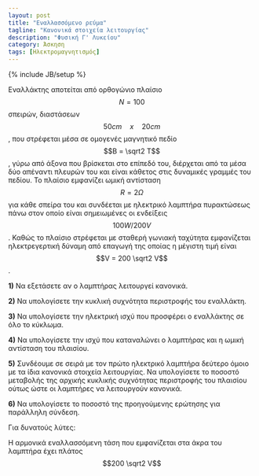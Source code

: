 ```yaml
---
layout: post
title: "Εναλλασσόμενο ρεύμα"
tagline: "Κανονικά στοιχεία λειτουργίας"
description: "Φυσική Γ' Λυκείου"
category: Άσκηση
tags: [Ηλεκτρομαγνητισμός]
---
```

{% include JB/setup %}

Εναλλάκτης αποτείται από ορθογώνιο πλαίσιο $$N = 100$$ σπειρών, 
διαστάσεων $$50cm \quad x \quad 20cm$$, που στρέφεται μέσα σε ομογενές 
μαγνητικό πεδίο $$Β = \sqrt2 Τ$$, γύρω από άξονα που βρίσκεται στο 
επίπεδό του, διέρχεται από τα μέσα δύο απέναντι πλευρών του και είναι κάθετος στις δυναμικές γραμμές του πεδίου. 
Το πλαίσιο εμφανίζει ωμική αντίσταση $$R = 2 Ω$$ για κάθε σπείρα του και συνδέεται με
ηλεκτρικό λαμπτήρα πυρακτώσεως πάνω στον οποίο είναι σημειωμένες οι ενδείξεις $$100W / 200V$$.
Καθώς το πλαίσιο στρέφεται με σταθερή γωνιακή ταχύτητα εμφανίζεται ηλεκτρεγερτική δύναμη από επαγωγή
της οποίας η μέγιστη τιμή είναι $$V = 200 \sqrt2 V$$.

**1)** Να εξετάσετε αν ο λαμπτήρας λειτουργεί κανονικά.

**2)** Να υπολογίσετε την κυκλική συχνότητα περιστροφής του εναλλάκτη.

**3)** Να υπολογίσετε την ηλεκτρική ισχύ που προσφέρει ο εναλλάκτης σε όλο το κύκλωμα.

**4)** Να υπολογίσετε την ισχύ που καταναλώνει ο λαμπτήρας και η ωμική αντίσταση του πλαισίου.

**5)** Συνδέουμε σε σειρά με τον πρώτο ηλεκτρικό λαμπτήρα δεύτερο όμοιο με τα ίδια κανονικά στοιχεία λειτουργίας.
Να υπολογίσετε το ποσοστό μεταβολής της αρχικής κυκλικής συχνότητας περιστροφής του πλαισίου ούτως ώστε
οι λαμπτήρες να λειτουργούν κανονικά.

**6)** Να υπολογίσετε το ποσοστό της προηγούμενης ερώτησης για παράλληλη σύνδεση.

Για δυνατούς λύτες:

Η αρμονικά εναλλασσόμενη τάση που εμφανίζεται στα άκρα του λαμπτήρα
έχει πλάτος $$200 \sqrt2 V$$



